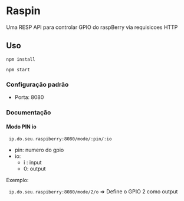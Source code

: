 # Raspin

Uma RESP API para controlar GPIO do raspBerry via requisicoes HTTP

## Uso

`npm install`

`npm start`

### Configuração padrão

* Porta: 8080

### Documentação

#### Modo PIN io

` ip.do.seu.raspiberry:8080/mode/:pin/:io` 

* pin: numero do gpio
* io: 
  * i : input
  * 0: output

Exemplo:

` ip.do.seu.raspiberry:8080/mode/2/o`  => Define o GPIO 2 como output



